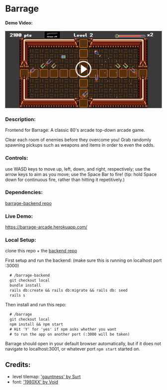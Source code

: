 # Barrage

#### Demo Video:
[![Barrage Demo Video](./src/gameplay_screenshot.png)](https://www.youtube.com/watch?v=RMI3Ot2mkP0 "Barrage Demo Video")

### Description:
  Frontend for Barrage: A classic 80's arcade top-down arcade game.

  Clear each room of enemies before they overcome you! Grab randomly spawning pickups such as weapons and items in order to even the odds.

### Controls:
  use WASD keys to move up, left, down, and right, respectively;
  use the arrow keys to aim as you move;
  use the Space Bar to fire! (tip: hold Space down for continuous fire, rather than hitting it repetitively.)

### Dependencies:
  [barrage-backend repo](https://github.com/LaneMiller/barrage-backend)

### Live Demo:
  https://barrage-arcade.herokuapp.com/

### Local Setup:
  clone this repo + the [backend repo](https://github.com/LaneMiller/barrage-backend)

  First setup and run the backend:
  (make sure this is running on localhost port :3000)

      # /barrage-backend
      git checkout local
      bundle install
      rails db:create && rails db:migrate && rails db: seed
      rails s

  Then install and run this repo:

      # /barrage
      git checkout local
      npm install && npm start
      # Hit 'Y' for 'yes' if npm asks whether you want
      # to run the app on another port (:3000 will be taken)


  Barrage should open in your default browser automatically, but if it does not
  navigate to localhost:3001, or whatever port `npm start` started on.

## Credits:
- level tilemap: ['gauntness' by Surt](http://opengameart.org/users/surt)
- font: ['1980XX' by Void](http://arcade.itch.io)
